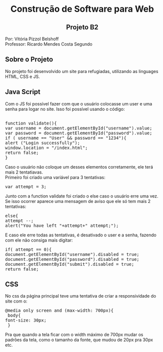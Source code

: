 <div align="center">

# Construção de Software para Web
## Projeto B2
     
</div>
Por: Vitória Pizzol Belshoff </br>
Professor: Ricardo Mendes Costa Segundo</br>

## Sobre o Projeto

No projeto foi desenvolvido um site para refugiadas, utilizando as linguages HTML, CSS e JS. 

## Java Script

Com o JS foi possível fazer com que o usuário colocasse um user e uma senha para logar no site. Isso foi possível usando o código: 

<pre> 
function validate(){
var username = document.getElementById("username").value;
var password = document.getElementById("password").value;
if ( username == "User" && password == "1234"){
alert ("Login successfully");
window.location = "/index.html"; 
return false;
}
</pre>

Caso o usuário não coloque um desses elementos corretamente, ele terá mais 2 tentatiavas. <br/>
Primeiro foi criado uma variável para 3 tentativas:
<pre>
var attempt = 3; 
</pre>

Junto com a function validate foi criado o else caso o usuário erre uma vez. Se isso ocorrer aparece uma mensagem de aviso que ele só tem mais 2 tentativas:
<pre>
else{
attempt --;
alert("You have left "+attempt+" attempt;");
</pre>

E caso ele erre todas as tentativas, é desativado o user e a senha, fazendo com ele não consiga mais digitar:
<pre>
if( attempt == 0){
document.getElementById("username").disabled = true;
document.getElementById("password").disabled = true;
document.getElementById("submit").disabled = true;
return false;
</pre>

## CSS
No css da página principal teve uma tentativa de criar a responsividade do site com o:
<pre>
@media only screen and (max-width: 700px){
 body{
font-size: 30px;
 }
</pre>

Pra que quando a tela ficar com o width máximo de 700px mudar os padrões da tela, como o tamanho da fonte, que mudou de 20px pra 30px etc.








